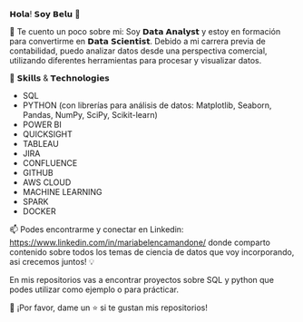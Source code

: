 𝗛𝗼𝗹𝗮! 𝗦𝗼𝘆 𝗕𝗲𝗹𝘂 👋

🔎 Te cuento un poco sobre mi: Soy 𝗗𝗮𝘁𝗮 𝗔𝗻𝗮𝗹𝘆𝘀𝘁 y estoy en formación para convertirme en 𝗗𝗮𝘁𝗮 𝗦𝗰𝗶𝗲𝗻𝘁𝗶𝘀𝘁. Debido a mi carrera previa de contabilidad, puedo analizar datos desde una perspectiva comercial, utilizando diferentes herramientas para procesar y visualizar datos. 

🌱 𝗦𝗸𝗶𝗹𝗹𝘀 & 𝗧𝗲𝗰𝗵𝗻𝗼𝗹𝗼𝗴𝗶𝗲𝘀⁣⁣
- SQL ⁣⁣
- PYTHON (con librerías para análisis de datos: Matplotlib, Seaborn, Pandas, NumPy, SciPy, Scikit-learn)⁣⁣
- POWER BI ⁣⁣
- QUICKSIGHT⁣⁣
- TABLEAU⁣⁣
- JIRA⁣⁣
- CONFLUENCE⁣⁣
- GITHUB⁣⁣
- AWS CLOUD⁣⁣
- MACHINE LEARNING⁣⁣
- SPARK⁣⁣
- DOCKER⁣⁣

📫 Podes encontrarme y conectar en Linkedin: https://www.linkedin.com/in/mariabelencamandone/  donde comparto contenido sobre todos los temas de ciencia de datos que voy incorporando, asi crecemos juntos! 💡

En mis repositorios vas a encontrar proyectos sobre SQL y python que podes utilizar como ejemplo o para prácticar. 

👏 ¡Por favor, dame un ⭐️ si te gustan mis repositorios!

